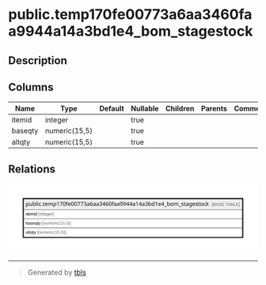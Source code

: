 # public.temp170fe00773a6aa3460faa9944a14a3bd1e4_bom_stagestock

## Description

## Columns

| Name | Type | Default | Nullable | Children | Parents | Comment |
| ---- | ---- | ------- | -------- | -------- | ------- | ------- |
| itemid | integer |  | true |  |  |  |
| baseqty | numeric(15,5) |  | true |  |  |  |
| altqty | numeric(15,5) |  | true |  |  |  |

## Relations

![er](public.temp170fe00773a6aa3460faa9944a14a3bd1e4_bom_stagestock.svg)

---

> Generated by [tbls](https://github.com/k1LoW/tbls)
